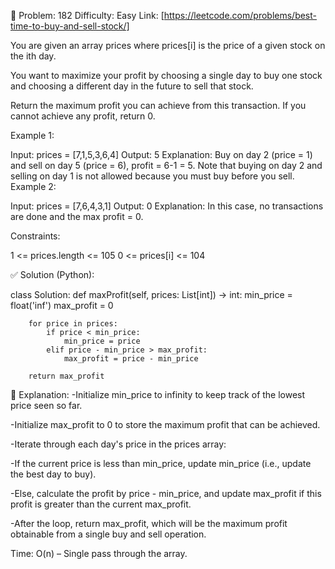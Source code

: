 🧠 Problem: 182 Difficulty: Easy Link: [https://leetcode.com/problems/best-time-to-buy-and-sell-stock/]

You are given an array prices where prices[i] is the price of a given stock on the ith day.

You want to maximize your profit by choosing a single day to buy one stock and choosing a different day in the future to sell that stock.

Return the maximum profit you can achieve from this transaction. If you cannot achieve any profit, return 0.

 

Example 1:

Input: prices = [7,1,5,3,6,4]
Output: 5
Explanation: Buy on day 2 (price = 1) and sell on day 5 (price = 6), profit = 6-1 = 5.
Note that buying on day 2 and selling on day 1 is not allowed because you must buy before you sell.
Example 2:

Input: prices = [7,6,4,3,1]
Output: 0
Explanation: In this case, no transactions are done and the max profit = 0.
 

Constraints:

1 <= prices.length <= 105
0 <= prices[i] <= 104

✅ Solution (Python):

class Solution:
    def maxProfit(self, prices: List[int]) -> int:
        min_price = float('inf')
        max_profit = 0

        for price in prices:
            if price < min_price:
                min_price = price
            elif price - min_price > max_profit:
                max_profit = price - min_price

        return max_profit

🧠 Explanation: 
-Initialize min_price to infinity to keep track of the lowest price seen so far.

-Initialize max_profit to 0 to store the maximum profit that can be achieved.

-Iterate through each day's price in the prices array:

-If the current price is less than min_price, update min_price (i.e., update the best day to buy).

-Else, calculate the profit by price - min_price, and update max_profit if this profit is greater than the current max_profit.

-After the loop, return max_profit, which will be the maximum profit obtainable from a single buy and sell operation.

Time: O(n) – Single pass through the array.
